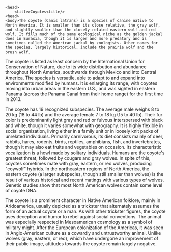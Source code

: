 <!DOCTYPE html>
    <head>
        <title>Coyotes<title/>
    <head>
    <body>The coyote (Canis latrans) is a species of canine native to North America. It is smaller than its close relative, the gray wolf, and slightly smaller than the closely related eastern wolf and red wolf. It fills much of the same ecological niche as the golden jackal does in Eurasia, though it is larger and more predatory and is sometimes called the American jackal by zoologists. Other names for the species, largely historical, include the prairie wolf and the brush wolf.

The coyote is listed as least concern by the International Union for Conservation of Nature, due to its wide distribution and abundance throughout North America, southwards through Mexico and into Central America. The species is versatile, able to adapt to and expand into environments modified by humans. It is enlarging its range, with coyotes moving into urban areas in the eastern U.S., and was sighted in eastern Panama (across the Panama Canal from their home range) for the first time in 2013.

The coyote has 19 recognized subspecies. The average male weighs 8 to 20 kg (18 to 44 lb) and the average female 7 to 18 kg (15 to 40 lb). Their fur color is predominantly light gray and red or fulvous interspersed with black and white, though it varies somewhat with geography. It is highly flexible in social organization, living either in a family unit or in loosely knit packs of unrelated individuals. Primarily carnivorous, its diet consists mainly of deer, rabbits, hares, rodents, birds, reptiles, amphibians, fish, and invertebrates, though it may also eat fruits and vegetables on occasion. Its characteristic vocalization is a howl made by solitary individuals. Humans are the coyote's greatest threat, followed by cougars and gray wolves. In spite of this, coyotes sometimes mate with gray, eastern, or red wolves, producing "coywolf" hybrids. In the northeastern regions of North America, the eastern coyote (a larger subspecies, though still smaller than wolves) is the result of various historical and recent matings with various types of wolves. Genetic studies show that most North American wolves contain some level of coyote DNA.

The coyote is a prominent character in Native American folklore, mainly in Aridoamerica, usually depicted as a trickster that alternately assumes the form of an actual coyote or a man. As with other trickster figures, the coyote uses deception and humor to rebel against social conventions. The animal was especially respected in Mesoamerican cosmology as a symbol of military might. After the European colonization of the Americas, it was seen in Anglo-American culture as a cowardly and untrustworthy animal. Unlike wolves (gray, eastern, or red), which have undergone an improvement of their public image, attitudes towards the coyote remain largely negative.
